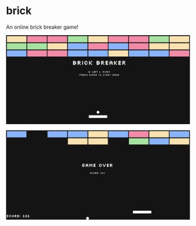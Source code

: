 # brick

An online brick breaker game!

![Game Start](https://github.com/m4xshen/brick/blob/main/img/gameStart.png)

![Game Over](https://github.com/m4xshen/brick/blob/main/img/gameOver.png)

